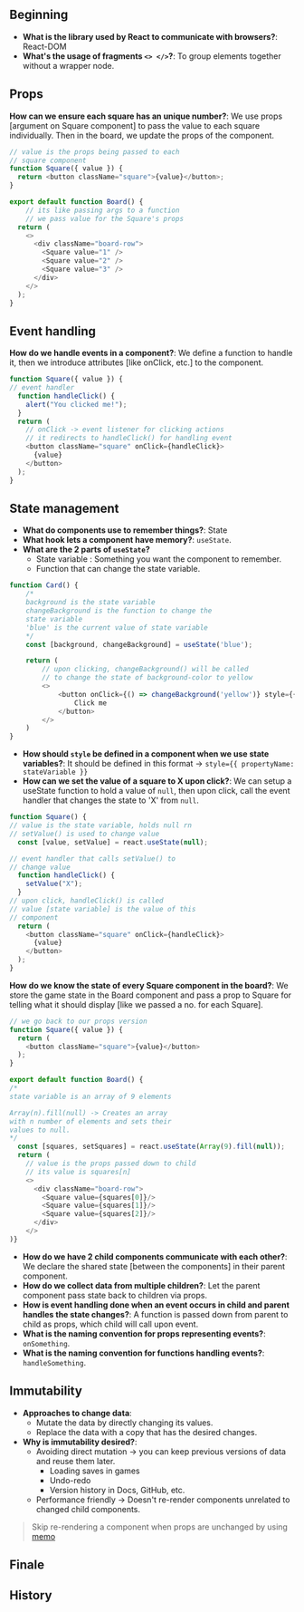 ## Beginning

- **What is the library used by React to communicate with browsers?**: React-DOM
- **What's the usage of fragments ``<> </>``?**: To group elements together without a wrapper node.

## Props
**How can we ensure each square has an unique number?**: We use props [argument on Square component] to pass the value to each square individually. Then in the board, we update the props of the component.

```js
// value is the props being passed to each
// square component
function Square({ value }) {
  return <button className="square">{value}</button>;
}

export default function Board() {
    // its like passing args to a function
    // we pass value for the Square's props
  return (
    <>
      <div className="board-row">
        <Square value="1" />
        <Square value="2" />
        <Square value="3" />
      </div>
    </>
  );
}
```
## Event handling
**How do we handle events in a component?**: We define a function to handle it, then we introduce attributes [like onClick, etc.] to the component.
```js
function Square({ value }) {
// event handler
  function handleClick() {
    alert("You clicked me!");
  }
  return (
    // onClick -> event listener for clicking actions
    // it redirects to handleClick() for handling event
    <button className="square" onClick={handleClick}>
      {value}
    </button>
  );
}
```

## State management

- **What do components use to remember things?**: State
- **What hook lets a component have memory?**: `useState`.
- **What are the 2 parts of `useState`?**
	- State variable : Something you want the component to remember.
	- Function that can change the state variable.

```js
function Card() {
    /*
    background is the state variable
    changeBackground is the function to change the
    state variable
    'blue' is the current value of state variable
    */
	const [background, changeBackground] = useState('blue');

    return (
        // upon clicking, changeBackground() will be called
        // to change the state of background-color to yellow
        <>
            <button onClick={() => changeBackground('yellow')} style={{ backgroundColor: background }}>
                Click me
            </button>
        </>
    )
}
```

- **How should `style` be defined in a component when we use state variables?**: It should be defined in this format -> ``style={{ propertyName: stateVariable }}``
- **How can we set the value of a square to X upon click?**: We can setup a useState function to hold a value of `null`, then upon click, call the event handler that changes the state to 'X' from `null`.

```js
function Square() {
// value is the state variable, holds null rn
// setValue() is used to change value
  const [value, setValue] = react.useState(null);

// event handler that calls setValue() to
// change value
  function handleClick() {
    setValue("X");
  }
// upon click, handleClick() is called
// value [state variable] is the value of this
// component
  return (
    <button className="square" onClick={handleClick}>
      {value}
    </button>
  );
}
```
**How do we know the state of every Square component in the board?**: We store the game state in the Board component and pass a prop to Square for telling what it should display [like we passed a no. for each Square].

```js
// we go back to our props version
function Square({ value }) {
  return (
    <button className="square">{value}</button>
  );
}

export default function Board() {
/*
state variable is an array of 9 elements

Array(n).fill(null) -> Creates an array
with n number of elements and sets their
values to null.
*/
  const [squares, setSquares] = react.useState(Array(9).fill(null));
  return (
    // value is the props passed down to child
    // its value is squares[n]
    <>
      <div className="board-row">
        <Square value={squares[0]}/>
        <Square value={squares[1]}/>
        <Square value={squares[2]}/>
      </div>
    </>
)}
```

- **How do we have 2 child components communicate with each other?**: We declare the shared state [between the components] in their parent component.
- **How do we collect data from multiple children?**: Let the parent component pass state back to children via props.
- **How is event handling done when an event occurs in child and parent handles the state changes?**: A function is passed down from parent to child as props, which child will call upon event.
- **What is the naming convention for props representing events?**: `onSomething`.
- **What is the naming convention for functions handling events?**: `handleSomething`.
## Immutability
- **Approaches to change data**:
	- Mutate the data by directly changing its values.
	- Replace the data with a copy that has the desired changes.
- **Why is immutability desired?**:
	- Avoiding direct mutation -> you can keep previous versions of data and reuse them later.
		- Loading saves in games
		- Undo-redo
		- Version history in Docs, GitHub, etc.
	- Performance friendly -> Doesn't re-render components unrelated to changed child components.

> Skip re-rendering a component when props are unchanged by using [memo](https://react.dev/reference/react/memo)

## Finale

## History

## 